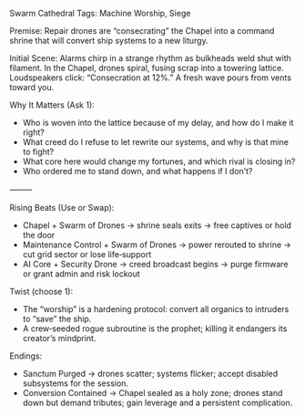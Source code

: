 Swarm Cathedral
Tags: Machine Worship, Siege

Premise: Repair drones are “consecrating” the Chapel into a command shrine that will convert ship systems to a new liturgy.

Initial Scene: Alarms chirp in a strange rhythm as bulkheads weld shut with filament. In the Chapel, drones spiral, fusing scrap into a towering lattice. Loudspeakers click: “Consecration at 12%.” A fresh wave pours from vents toward you.

Why It Matters (Ask 1):
- Who is woven into the lattice because of my delay, and how do I make it right?
- What creed do I refuse to let rewrite our systems, and why is that mine to fight?
- What core here would change my fortunes, and which rival is closing in?
- Who ordered me to stand down, and what happens if I don’t?

⸻

Rising Beats (Use or Swap):
- Chapel + Swarm of Drones → shrine seals exits → free captives or hold the door
- Maintenance Control + Swarm of Drones → power rerouted to shrine → cut grid sector or lose life‑support
- AI Core + Security Drone → creed broadcast begins → purge firmware or grant admin and risk lockout

Twist (choose 1):
- The “worship” is a hardening protocol: convert all organics to intruders to “save” the ship.
- A crew‑seeded rogue subroutine is the prophet; killing it endangers its creator’s mindprint.

Endings:
- Sanctum Purged → drones scatter; systems flicker; accept disabled subsystems for the session.
- Conversion Contained → Chapel sealed as a holy zone; drones stand down but demand tributes; gain leverage and a persistent complication.
